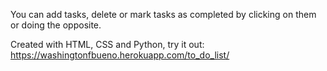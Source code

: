 You can add tasks, delete or mark tasks as completed by clicking on them or doing the opposite.

Created with HTML, CSS and Python, try it out: https://washingtonfbueno.herokuapp.com/to_do_list/
